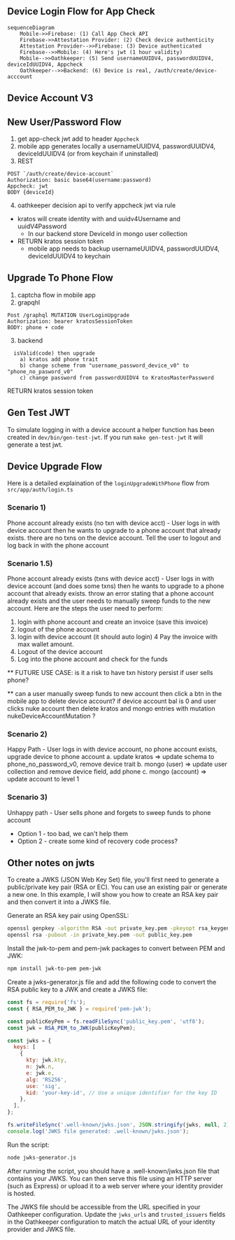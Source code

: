 ## Device Login Flow for App Check

```mermaid
sequenceDiagram
    Mobile->>Firebase: (1) Call App Check API
    Firebase->>Attestation Provider: (2) Check device authenticity
    Attestation Provider-->>Firebase: (3) Device authenticated
    Firebase-->>Mobile: (4) Here's jwt (1 hour validity)
    Mobile-->>Oathkeeper: (5) Send usernameUUIDV4, passwordUUIDV4, deviceIdUUIDV4, Appcheck
    Oathkeeper-->>Backend: (6) Device is real, /auth/create/device-acccount
```

## Device Account V3

New User/Password Flow
-----------------
1) get app-check jwt add to header `Appcheck`
2) mobile app generates locally a usernameUUIDV4, passwordUUIDV4, deviceIdUUIDV4 (or from keychain if uninstalled)
3) REST
```
POST `/auth/create/device-account`
Authorization: basic base64(username:password)
Appcheck: jwt
BODY {deviceId}
```
4) oathkeeper decision api to verify appcheck jwt via rule
- kratos will create identity with and uuidv4Username and uuidV4Password
  -  In our backend store DeviceId in mongo user collection
- RETURN kratos session token
  - mobile app needs to backup usernameUUIDV4, passwordUUIDV4, deviceIdUUIDV4 to keychain

Upgrade To Phone Flow
-----------------
1) captcha flow in mobile app
2) grapqhl
```
Post /graphql MUTATION UserLoginUpgrade
Authorization: bearer kratosSessionToken
BODY: phone + code
```
3) backend
```
  isValid(code) then upgrade
    a) kratos add phone trait
    b) change scheme from "username_password_device_v0" to "phone_no_pasword_v0"
    c) change password from passwordUUIDV4 to KratosMasterPassword
```
RETURN kratos session token

## Gen Test JWT
To simulate logging in with a device account a helper function has been created in `dev/bin/gen-test-jwt`. If you run `make gen-test-jwt` it will generate a test jwt.

## Device Upgrade Flow

Here is a detailed explaination of the `loginUpgradeWithPhone` flow from `src/app/auth/login.ts`

### Scenario 1)
Phone account already exists (no txn with device acct) - User logs in with device account then he
wants to upgrade to a phone account that already exists. there are no txns on the device account.
Tell the user to logout and log back in with the phone account

### Scenario 1.5)
Phone account already exists (txns with device acct) - User logs in with device account (and does some txns) then he
wants to upgrade to a phone account that already exists.
throw an error stating that a phone account already exists and the user needs to manually sweep funds
to the new account. Here are the steps the user need to perform:
1. login with phone account and create an invoice (save this invoice)
2. logout of the phone account
3. login with device account (it should auto login)
4  Pay the invoice with max wallet amount.
5. Logout of the device account
6. Log into the phone account and check for the funds

** FUTURE USE CASE: is it a risk to have txn history persist if user sells phone?

** can a user manually sweep funds to new account then click a btn in the mobile app to delete device account?
               if device account bal is 0 and user clicks nuke account then delete kratos and mongo entries with
                      mutation nukeDeviceAccountMutation ?

### Scenario 2)
Happy Path - User logs in with device account, no phone account exists, upgrade device to phone account
a. update kratos => update schema to phone_no_password_v0, remove device trait
b. mongo (user) => update user collection and remove device field, add phone
c. mongo (account) => update account to level 1

### Scenario 3)
Unhappy path - User sells phone and forgets to sweep funds to phone account
- Option 1 - too bad, we can't help them
- Option 2 - create some kind of recovery code process?


## Other notes on jwts
To create a JWKS (JSON Web Key Set) file, you'll first need to generate a public/private key pair (RSA or EC). You can use an existing pair or generate a new one. In this example, I will show you how to create an RSA key pair and then convert it into a JWKS file.

Generate an RSA key pair using OpenSSL:

```bash
openssl genpkey -algorithm RSA -out private_key.pem -pkeyopt rsa_keygen_bits:2048
openssl rsa -pubout -in private_key.pem -out public_key.pem
```

Install the jwk-to-pem and pem-jwk packages to convert between PEM and JWK:
```bash
npm install jwk-to-pem pem-jwk
```

Create a jwks-generator.js file and add the following code to convert the RSA public key to a JWK and create a JWKS file:

```js
const fs = require('fs');
const { RSA_PEM_to_JWK } = require('pem-jwk');

const publicKeyPem = fs.readFileSync('public_key.pem', 'utf8');
const jwk = RSA_PEM_to_JWK(publicKeyPem);

const jwks = {
  keys: [
    {
      kty: jwk.kty,
      n: jwk.n,
      e: jwk.e,
      alg: 'RS256',
      use: 'sig',
      kid: 'your-key-id', // Use a unique identifier for the key ID
    },
  ],
};

fs.writeFileSync('.well-known/jwks.json', JSON.stringify(jwks, null, 2));
console.log('JWKS file generated: .well-known/jwks.json');
```

Run the script:
```bash
node jwks-generator.js
```

After running the script, you should have a .well-known/jwks.json file that contains your JWKS. You can then serve this file using an HTTP server (such as Express) or upload it to a web server where your identity provider is hosted.

The JWKS file should be accessible from the URL specified in your Oathkeeper configuration. Update the `jwks_urls` and `trusted_issuers` fields in the Oathkeeper configuration to match the actual URL of your identity provider and JWKS file.
